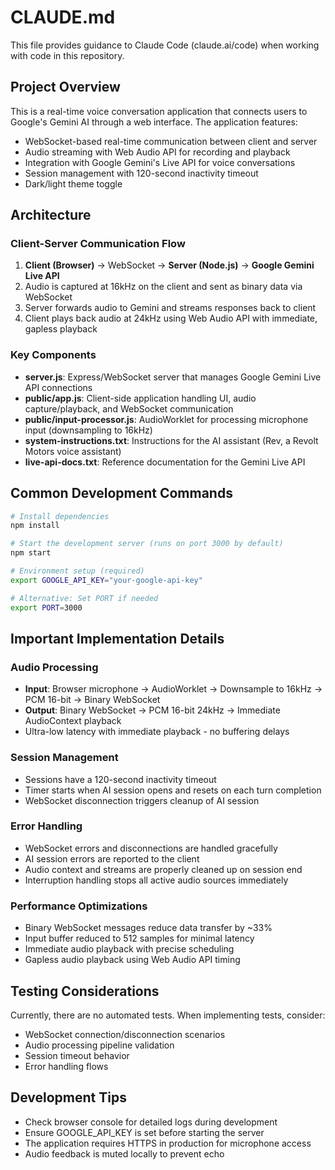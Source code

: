 # CLAUDE.md

This file provides guidance to Claude Code (claude.ai/code) when working with code in this repository.

## Project Overview

This is a real-time voice conversation application that connects users to Google's Gemini AI through a web interface. The application features:
- WebSocket-based real-time communication between client and server
- Audio streaming with Web Audio API for recording and playback
- Integration with Google Gemini's Live API for voice conversations
- Session management with 120-second inactivity timeout
- Dark/light theme toggle

## Architecture

### Client-Server Communication Flow
1. **Client (Browser)** → WebSocket → **Server (Node.js)** → **Google Gemini Live API**
2. Audio is captured at 16kHz on the client and sent as binary data via WebSocket
3. Server forwards audio to Gemini and streams responses back to client
4. Client plays back audio at 24kHz using Web Audio API with immediate, gapless playback

### Key Components
- **server.js**: Express/WebSocket server that manages Google Gemini Live API connections
- **public/app.js**: Client-side application handling UI, audio capture/playback, and WebSocket communication
- **public/input-processor.js**: AudioWorklet for processing microphone input (downsampling to 16kHz)
- **system-instructions.txt**: Instructions for the AI assistant (Rev, a Revolt Motors voice assistant)
- **live-api-docs.txt**: Reference documentation for the Gemini Live API

## Common Development Commands

```bash
# Install dependencies
npm install

# Start the development server (runs on port 3000 by default)
npm start

# Environment setup (required)
export GOOGLE_API_KEY="your-google-api-key"

# Alternative: Set PORT if needed
export PORT=3000
```

## Important Implementation Details

### Audio Processing
- **Input**: Browser microphone → AudioWorklet → Downsample to 16kHz → PCM 16-bit → Binary WebSocket
- **Output**: Binary WebSocket → PCM 16-bit 24kHz → Immediate AudioContext playback
- Ultra-low latency with immediate playback - no buffering delays

### Session Management
- Sessions have a 120-second inactivity timeout
- Timer starts when AI session opens and resets on each turn completion
- WebSocket disconnection triggers cleanup of AI session

### Error Handling
- WebSocket errors and disconnections are handled gracefully
- AI session errors are reported to the client
- Audio context and streams are properly cleaned up on session end
- Interruption handling stops all active audio sources immediately

### Performance Optimizations
- Binary WebSocket messages reduce data transfer by ~33%
- Input buffer reduced to 512 samples for minimal latency
- Immediate audio playback with precise scheduling
- Gapless audio playback using Web Audio API timing

## Testing Considerations

Currently, there are no automated tests. When implementing tests, consider:
- WebSocket connection/disconnection scenarios
- Audio processing pipeline validation
- Session timeout behavior
- Error handling flows

## Development Tips

- Check browser console for detailed logs during development
- Ensure GOOGLE_API_KEY is set before starting the server
- The application requires HTTPS in production for microphone access
- Audio feedback is muted locally to prevent echo